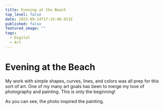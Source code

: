 ```yaml
---
title: Evening at the Beach
top_level: false
date: 2023-09-14T17:24:40.813Z
published: false
featured_image: ""
tags:
  - Digital
  - Art
---
```

# Evening at the Beach

My work with simple shapes, curves, lines, and colors was all prep for this sort of art. One of my many art goals has been to merge my love of photography and painting. This is only the beginning!

As you can see, the photo inspired the painting.